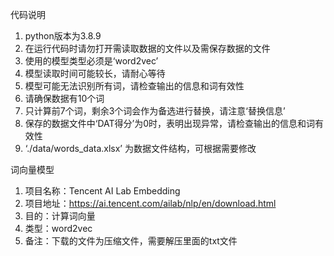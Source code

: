 代码说明
  1. python版本为3.8.9
  2. 在运行代码时请勿打开需读取数据的文件以及需保存数据的文件
  3. 使用的模型类型必须是‘word2vec’
  4. 模型读取时间可能较长，请耐心等待
  5. 模型可能无法识别所有词，请检查输出的信息和词有效性
  6. 请确保数据有10个词
  7. 只计算前7个词，剩余3个词会作为备选进行替换，请注意‘替换信息’
  8. 保存的数据文件中‘DAT得分’为0时，表明出现异常，请检查输出的信息和词有效性
  9. ‘./data/words_data.xlsx’ 为数据文件结构，可根据需要修改


词向量模型
  1. 项目名称：Tencent AI Lab Embedding
  2. 项目地址：https://ai.tencent.com/ailab/nlp/en/download.html
  3. 目的：计算词向量
  4. 类型：word2vec
  5. 备注：下载的文件为压缩文件，需要解压里面的txt文件
